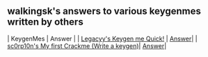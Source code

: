## walkingsk's answers to various keygenmes written by others

| KeygenMes | Answer |
| [Legacyy's Keygen me Quick!][1] | [Answer][1_1]|
| [sc0rp10n's My first Crackme (Write a keygen)][2]| [Answer][2_1]|

[1]: <https://crackmes.one/crackme/60d65d0833c5d410b8843014>
[1_1]: <https://github.com/walkingsk/walkingsks_keygenme_answers/legacyys_keygenme_quick>
[2]: <https://crackmes.one/crackme/651db8f78b6aa566ae7234ec>
[2_1]: <https://github.com/walkingsk/walkingsks_keygenme_answers/scorp10ns_myfirst_crackme>